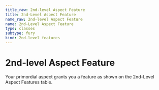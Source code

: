 ```yaml
---
title_raw: 2nd-level Aspect Feature
title: 2nd-Level Aspect Feature
name_raw: 2nd-level Aspect Feature
name: 2nd-Level Aspect Feature
type: classes
subtype: fury
kind: 2nd-level features
---
```


# 2nd-level Aspect Feature

Your primordial aspect grants you a feature as shown on the 2nd-Level Aspect Features table.
